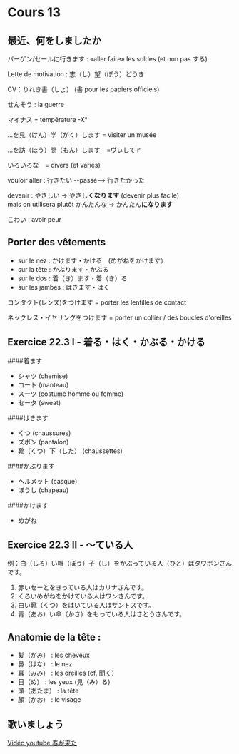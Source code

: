 Cours 13
===========

最近、何をしましたか
-----------------

バーゲン/セールに行きます : «aller faire» les soldes (et non pas する)

Lette de motivation : 志（し）望（ぼう）どうき

CV：りれき書（しょ） (書 pour les papiers officiels)

せんそう : la guerre

マイナス = température -X°

…を見（けん）学（がく）します = visiter un musée

…を訪（ほう）問（もん）します　=ヴぃしてｒ

いろいろな　= divers (et variés)

vouloir aller : 行きたい --passé--> 行きたかった

devenir : やさしい -> やさし**くなります** (devenir plus facile)    
mais on utilisera plutôt かんたんな -> かんたん**になります**

こわい : avoir peur


Porter des vêtements
-----------------

* sur le nez : かけます・かける　(めがねをかけます）
* sur la tête : かぶります・かぶる
* sur le dos : 着（き）ます・着（き）る
* sur les jambes : はきます・はく

コンタクト(レンズ)をつけます = porter les lentilles de contact

ネックレス・イヤリングをつけます = porter un collier / des boucles d'oreilles

Exercice 22.3 I - 着る・はく・かぶる・かける
-----------

####着ます

* シャツ (chemise)
* コート (manteau)
* スーツ (costume homme ou femme)
* セータ (sweat)

####はきます

* くつ (chaussures)
* ズボン (pantalon)
* 靴（くつ）下（した） (chaussettes)

####かぶります

* ヘルメット (casque)
* ぼうし (chapeau)

####かけます

* めがね

Exercice 22.3 II - 〜ている人
---------------

例：白（しろ）い帽（ぼう）子（し）をかぶっている人（ひと）はタワボンさんです。

1. 赤いセーとをきっている人はカリナさんです。
2. くろいめがねをかけている人はワンさんです。
3. 白い靴（くつ）をはいている人はサントスです。
4. 青（あお）い傘（かさ）をもっている人はさとうさんです。


Anatomie de la tête :
-----------------

* 髪（かみ） : les cheveux
* 鼻（はな） : le nez
* 耳（みみ） : les oreilles (cf. 聞く）
* 目（め） : les yeux (見（み）る)
* 頭（あたま） : la tête
* 顔（かお） : le visage

歌いましょう
--------------


[Vidéo youtube 春が来た](https://www.youtube.com/watch?v=FJGUzzQmai0)







